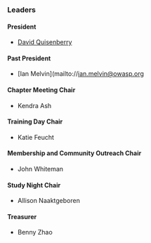<!--### Leaders
-->
### Leaders

#### President
* [David Quisenberry](mailto://david.quisenberry@owasp.org)

#### Past President
* [Ian Melvin](mailto://ian.melvin@owasp.org

#### Chapter Meeting Chair
* Kendra Ash

#### Training Day Chair
* Katie Feucht

#### Membership and Community Outreach Chair
* John Whiteman

#### Study Night Chair
* Allison Naaktgeboren

#### Treasurer
* Benny Zhao
